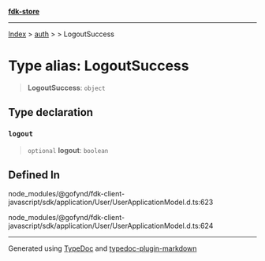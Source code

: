 [**fdk-store**](../../../README.md)
***

[Index](../../../API.md) > [auth](../../README.md) > [<internal>](../README.md) > LogoutSuccess

# Type alias: LogoutSuccess

> **LogoutSuccess**: `object`

## Type declaration

### `logout`

> `optional` **logout**: `boolean`

## Defined In

node\_modules/@gofynd/fdk-client-javascript/sdk/application/User/UserApplicationModel.d.ts:623

node\_modules/@gofynd/fdk-client-javascript/sdk/application/User/UserApplicationModel.d.ts:624

***
Generated using [TypeDoc](https://typedoc.org/) and [typedoc-plugin-markdown](https://www.npmjs.com/package/typedoc-plugin-markdown)
